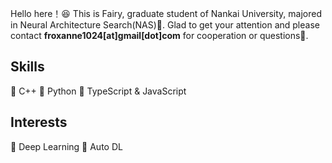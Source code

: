 Hello here！😆 This is Fairy, graduate student of Nankai University, majored in Neural Architecture Search(NAS)🧐.
Glad to get your attention and please contact **froxanne1024[at]gmail[dot]com** for cooperation or questions🤗.

## Skills

🍉 C++
🍇 Python
🍓 TypeScript & JavaScript

## Interests

🥑 Deep Learning
🦀 Auto DL
